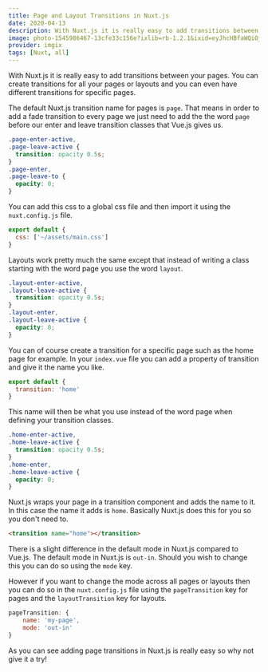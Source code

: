 ```yaml
---
title: Page and Layout Transitions in Nuxt.js
date: 2020-04-13
description: With Nuxt.js it is really easy to add transitions between your pages. You can create transitions for all your pages or layouts and you can even have different transitions for specific pages.
image: photo-1545986467-13cfe33c156e?ixlib=rb-1.2.1&ixid=eyJhcHBfaWQiOjEyMDd9&auto=format&fit=crop&w=800&q=60
provider: imgix
tags: [Nuxt, all]
---
```


With Nuxt.js it is really easy to add transitions between your pages. You can create transitions for all your pages or layouts and you can even have different transitions for specific pages.

The default Nuxt.js transition name for pages is `page`. That means in order to add a fade transition to every page we just need to add the the word `page` before our enter and leave transition classes that Vue.js gives us.

```css
.page-enter-active,
.page-leave-active {
  transition: opacity 0.5s;
}
.page-enter,
.page-leave-to {
  opacity: 0;
}
```

You can add this css to a global css file and then import it using the `nuxt.config.js` file.

```javascript
export default {
  css: ['~/assets/main.css']
}
```

Layouts work pretty much the same except that instead of writing a class starting with the word page you use the word `layout`.

```css
.layout-enter-active,
.layout-leave-active {
  transition: opacity 0.5s;
}
.layout-enter,
.layout-leave-active {
  opacity: 0;
}
```

You can of course create a transition for a specific page such as the home page for example. In your `index.vue` file you can add a property of transition and give it the name you like.

```javascript
export default {
  transition: 'home'
}
```

This name will then be what you use instead of the word page when defining your transition classes.

```css
.home-enter-active,
.home-leave-active {
  transition: opacity 0.5s;
}
.home-enter,
.home-leave-active {
  opacity: 0;
}
```

Nuxt.js wraps your page in a transition component and adds the name to it. In this case the name it adds is `home`. Basically Nuxt.js does this for you so you don't need to.

```html
<transition name="home"></transition>
```

There is a slight difference in the default mode in Nuxt.js compared to Vue.js. The default mode in Nuxt.js is `out-in`. Should you wish to change this you can do so using the `mode` key.

However if you want to change the mode across all pages or layouts then you can do so in the `nuxt.config.js` file using the `pageTransition` key for pages and the `layoutTransition` key for layouts.

```javascript
pageTransition: {
    name: 'my-page',
    mode: 'out-in'
}
```

As you can see adding page transitions in Nuxt.js is really easy so why not give it a try!
